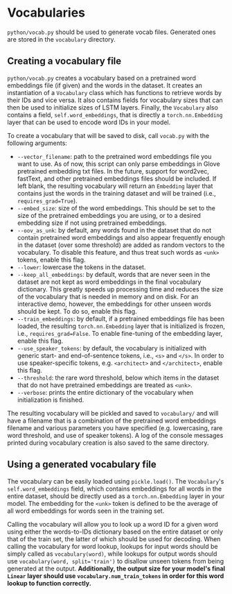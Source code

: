 # Vocabularies
`python/vocab.py` should be used to generate vocab files. Generated ones are stored in the `vocabulary` directory.

## Creating a vocabulary file
`python/vocab.py` creates a vocabulary based on a pretrained word embeddings file (if given) and the words in the dataset. It creates an instantiation of a `Vocabulary` class which has functions to retrieve words by their IDs and vice versa. It also contains fields for vocabulary sizes that can then be used to initialize sizes of LSTM layers. Finally, the `Vocabulary` also contains a field, `self.word_embeddings`, that is directly a `torch.nn.Embedding` layer that can be used to encode word IDs in your model.

To create a vocabulary that will be saved to disk, call `vocab.py` with the following arguments:
* `--vector_filename`: path to the pretrained word embeddings file you want to use. As of now, this script can only parse embeddings in Glove pretrained embedding txt files. In the future, support for word2vec, fastText, and other pretrained embeddings files should be included. If left blank, the resulting vocabulary will return an `Embedding` layer that contains just the words in the training dataset and will be trained (i.e., `requires_grad=True`).
* `--embed_size`: size of the word embeddings. This should be set to the size of the pretrained embeddings you are using, or to a desired embedding size if not using pretrained embeddings.
* `--oov_as_unk`: by default, any words found in the dataset that do not contain pretrained word embeddings and also appear frequently enough in the dataset (over some threshold) are added as random vectors to the vocabulary. To disable this feature, and thus treat such words as `<unk>` tokens, enable this flag.
* `--lower`: lowercase the tokens in the dataset.
* `--keep_all_embeddings`: by default, words that are never seen in the dataset are not kept as word embeddings in the final vocabulary dictionary. This greatly speeds up processing time and reduces the size of the vocabulary that is needed in memory and on disk. For an interactive demo, however, the embeddings for other unseen words should be kept. To do so, enable this flag.
* `--train_embeddings`: by default, if a pretrained embeddings file has been loaded, the resulting `torch.nn.Embedding` layer that is initialized is frozen, i.e., `requires_grad=False`. To enable fine-tuning of the embedding layer, enable this flag.
* `--use_speaker_tokens`: by default, the vocabulary is initialized with generic start- and end-of-sentence tokens, i.e., `<s>` and `</s>`. In order to use speaker-specific tokens, e.g. `<architect>` and `</architect>`, enable this flag.
* `--threshold`: the rare word threshold, below which items in the dataset that do not have pretrained embeddings are treated as `<unk>`.
* `--verbose`: prints the entire dictionary of the vocabulary when initialization is finished.

The resulting vocabulary will be pickled and saved to `vocabulary/` and will have a filename that is a combination of the pretrained word embeddings filename and various parameters you have specified (e.g. lowercasing, rare word threshold, and use of speaker tokens). A log of the console messages printed during vocabulary creation is also saved to the same directory.

## Using a generated vocabulary file
The vocabulary can be easily loaded using `pickle.load()`. The `Vocabulary`'s `self.word_embeddings` field, which contains embeddings for all words in the entire dataset, should be directly used as a `torch.nn.Embedding` layer in your model. The embedding for the `<unk>` token is defined to be the average of all word embeddings for words seen in the training set.

Calling the vocabulary will allow you to look up a word ID for a given word using either the words-to-IDs dictionary based on the entire dataset or only that of the train set, the latter of which should be used for decoding. When calling the vocabulary for word lookup, lookups for input words should be simply called as `vocabulary(word)`, while lookups for output words should use `vocabulary(word, split='train')` to disallow unseen tokens from being generated at the output. **Additionally, the output size for your model's final `Linear` layer should use `vocabulary.num_train_tokens` in order for this word lookup to function correctly.**
